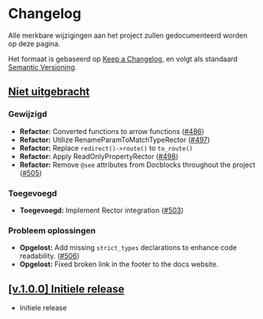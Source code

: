 # Changelog 

Alle merkbare wijzigingen aan het project zullen gedocumenteerd worden op deze pagina. 

Het formaat is gebaseerd op [Keep a Changelog](https://keepachangelog.com/en/1.0.0/),
en volgt als standaard [Semantic Versioning](https://semver.org/spec/v2.0.0.html).

## [Niet uitgebracht](https://github.com/just-another-hackaton/Reiziger/releases/tag/v1.0.0...HEAD)

### Gewijzigd 

- **Refactor:** Converted functions to arrow functions ([#486](https://github.com/just-another-hackaton/Reiziger/pull/486))
- **Refactor:** Utilize RenameParamToMatchTypeRector ([#497](https://github.com/just-another-hackaton/Reiziger/pull/497))
- **Refactor:** Replace `redirect()->route()` to `to_route()`
- **Refactor:** Apply ReadOnlyPropertyRector ([#498](https://github.com/just-another-hackaton/Reiziger/pull/498))
- **Refactor:** Remove `@see` attributes from Docblocks throughout the project ([#505](https://github.com/just-another-hackaton/Reiziger/pull/505))

### Toegevoegd 

- **Toegevoegd:** Implement Rector integration ([#503](https://github.com/just-another-hackaton/Reiziger/pull/503))

### Probleem oplossingen

- **Opgelost:** Add missing `strict_types` declarations to enhance code readability. ([#506](https://github.com/just-another-hackaton/Reiziger/pull/506))
- **Opgelost:** Fixed broken link in the footer to the docs website.



## [[v.1.0.0] Initiele release](https://github.com/just-another-hackaton/Reiziger/releases/tag/v1.0.0)

- Initiele release
